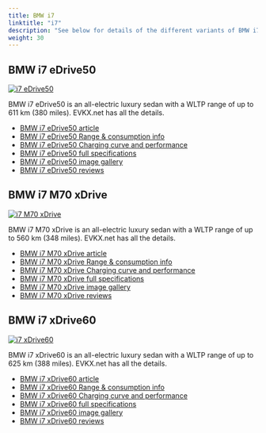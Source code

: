 ```yaml
---
title: BMW i7
linktitle: "i7"
description: "See below for details of the different variants of BMW i7"
weight: 30
---
```

## BMW i7 eDrive50

<a href="/models/bmw/i7/i7_edrive50/"><img src="https://media.evkx.net/multimedia/models/bmw/i7/i7_edrive50/main_1_st.jpg" class="img-fluid" alt="i7 eDrive50" ></a>

BMW i7 eDrive50 is an all-electric luxury sedan with a WLTP range of up to 611 km (380 miles). EVKX.net has all the details. 

- [BMW i7 eDrive50 article](/models/bmw/i7/i7_edrive50/)
- [BMW i7 eDrive50 Range & consumption info](/models/bmw/i7/i7_edrive50/rangeandconsumption)
- [BMW i7 eDrive50 Charging curve and performance](/models/bmw/i7/i7_edrive50/chargingcurve)
- [BMW i7 eDrive50 full specifications](/models/bmw/i7/i7_edrive50/specifications)
- [BMW i7 eDrive50 image gallery](/models/bmw/i7/i7_edrive50/gallery)
- [BMW i7 eDrive50 reviews](/models/bmw/i7/i7_edrive50/reviews)

## BMW i7 M70 xDrive

<a href="/models/bmw/i7/i7_m70_xdrive/"><img src="https://media.evkx.net/multimedia/models/bmw/i7/i7_m70_xdrive/main_1_st.jpg" class="img-fluid" alt="i7 M70 xDrive" ></a>

BMW i7 M70 xDrive is an all-electric luxury sedan with a WLTP range of up to 560 km (348 miles). EVKX.net has all the details. 

- [BMW i7 M70 xDrive article](/models/bmw/i7/i7_m70_xdrive/)
- [BMW i7 M70 xDrive Range & consumption info](/models/bmw/i7/i7_m70_xdrive/rangeandconsumption)
- [BMW i7 M70 xDrive Charging curve and performance](/models/bmw/i7/i7_m70_xdrive/chargingcurve)
- [BMW i7 M70 xDrive full specifications](/models/bmw/i7/i7_m70_xdrive/specifications)
- [BMW i7 M70 xDrive image gallery](/models/bmw/i7/i7_m70_xdrive/gallery)
- [BMW i7 M70 xDrive reviews](/models/bmw/i7/i7_m70_xdrive/reviews)

## BMW i7 xDrive60

<a href="/models/bmw/i7/i7_xdrive60/"><img src="https://media.evkx.net/multimedia/models/bmw/i7/i7_xdrive60/main_1_st.jpg" class="img-fluid" alt="i7 xDrive60" ></a>

BMW i7 xDrive60 is an all-electric luxury sedan with a WLTP range of up to 625 km (388 miles). EVKX.net has all the details. 

- [BMW i7 xDrive60 article](/models/bmw/i7/i7_xdrive60/)
- [BMW i7 xDrive60 Range & consumption info](/models/bmw/i7/i7_xdrive60/rangeandconsumption)
- [BMW i7 xDrive60 Charging curve and performance](/models/bmw/i7/i7_xdrive60/chargingcurve)
- [BMW i7 xDrive60 full specifications](/models/bmw/i7/i7_xdrive60/specifications)
- [BMW i7 xDrive60 image gallery](/models/bmw/i7/i7_xdrive60/gallery)
- [BMW i7 xDrive60 reviews](/models/bmw/i7/i7_xdrive60/reviews)

